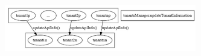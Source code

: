 ![Image of cycle](https://github.com/franckEinstein90/ISED-3Scale-Middleware/blob/master/docs/tenantInfoRefreshCycle.png)
